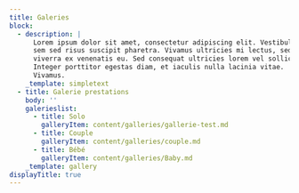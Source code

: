 ```yaml
---
title: Galeries
block:
  - description: |
      Lorem ipsum dolor sit amet, consectetur adipiscing elit. Vestibulum non
      sem sed risus suscipit pharetra. Vivamus ultricies mi lectus, sed
      viverra ex venenatis eu. Sed consequat ultricies lorem vel sollicitudin.
      Integer porttitor egestas diam, et iaculis nulla lacinia vitae.
      Vivamus.
    _template: simpletext
  - title: Galerie prestations
    body: ''
    galerieslist:
      - title: Solo
        galleryItem: content/galleries/gallerie-test.md
      - title: Couple
        galleryItem: content/galleries/couple.md
      - title: Bébé
        galleryItem: content/galleries/Baby.md
    _template: gallery
displayTitle: true
---
```














